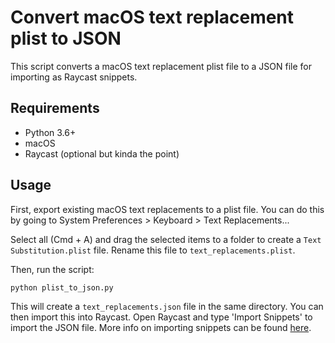 # Convert macOS text replacement plist to JSON

This script converts a macOS text replacement plist file to a JSON file for importing as Raycast snippets.

## Requirements

- Python 3.6+
- macOS
- Raycast (optional but kinda the point)

## Usage

First, export existing macOS text replacements to a plist file. You can do this by going to System Preferences > Keyboard > Text Replacements...

Select all (Cmd + A) and drag the selected items to a folder to create a `Text Substitution.plist` file. Rename this file to `text_replacements.plist`.

Then, run the script:

```sh
python plist_to_json.py
```

This will create a `text_replacements.json` file in the same directory. You can then import this into Raycast. Open Raycast and type 'Import Snippets' to import the JSON file. More info on importing snippets can be found [here](https://manual.raycast.com/snippets/how-to-import-snippets).
